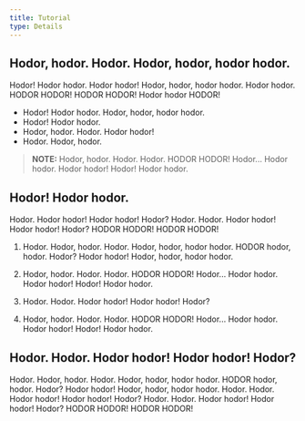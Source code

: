 ```yaml
---
title: Tutorial
type: Details
---
```


## Hodor, hodor. Hodor. Hodor, hodor, hodor hodor. 

Hodor! Hodor hodor. Hodor hodor! Hodor, hodor, hodor hodor. Hodor hodor. HODOR HODOR! HODOR HODOR! Hodor hodor HODOR!

- Hodor! Hodor hodor. Hodor, hodor, hodor hodor.
- Hodor! Hodor hodor. 
- Hodor, hodor. Hodor. Hodor hodor! 
- Hodor. Hodor, hodor.

>**NOTE:** Hodor, hodor. Hodor. Hodor. HODOR HODOR! Hodor... Hodor hodor. Hodor hodor! Hodor! Hodor hodor.

## Hodor! Hodor hodor.

Hodor. Hodor hodor! Hodor hodor! Hodor? Hodor. Hodor. Hodor hodor! Hodor hodor! Hodor? HODOR HODOR! HODOR HODOR! 

1. Hodor. Hodor, hodor. Hodor. Hodor, hodor, hodor hodor. HODOR hodor, hodor. Hodor? Hodor hodor! Hodor, hodor, hodor hodor.

2. Hodor, hodor. Hodor. Hodor. HODOR HODOR! Hodor... Hodor hodor. Hodor hodor! Hodor! Hodor hodor.

3. Hodor. Hodor. Hodor hodor! Hodor hodor! Hodor? 

4. Hodor, hodor. Hodor. Hodor. HODOR HODOR! Hodor... Hodor hodor. Hodor hodor! Hodor! Hodor hodor.

## Hodor. Hodor. Hodor hodor! Hodor hodor! Hodor? 

Hodor. Hodor, hodor. Hodor. Hodor, hodor, hodor hodor. HODOR hodor, hodor. Hodor? Hodor hodor! Hodor, hodor, hodor hodor. Hodor. Hodor. Hodor hodor! Hodor hodor! Hodor? Hodor. Hodor. Hodor hodor! Hodor hodor! Hodor? HODOR HODOR! HODOR HODOR! 
